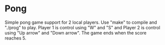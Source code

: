 # Pong

Simple pong game support for 2 local players. Use "make" to compile and "./prog" to play. Player 1 is control using "W" and "S" and Player 2 is control using "Up arrow" and "Down arrow". The game ends when the score reaches 5.
